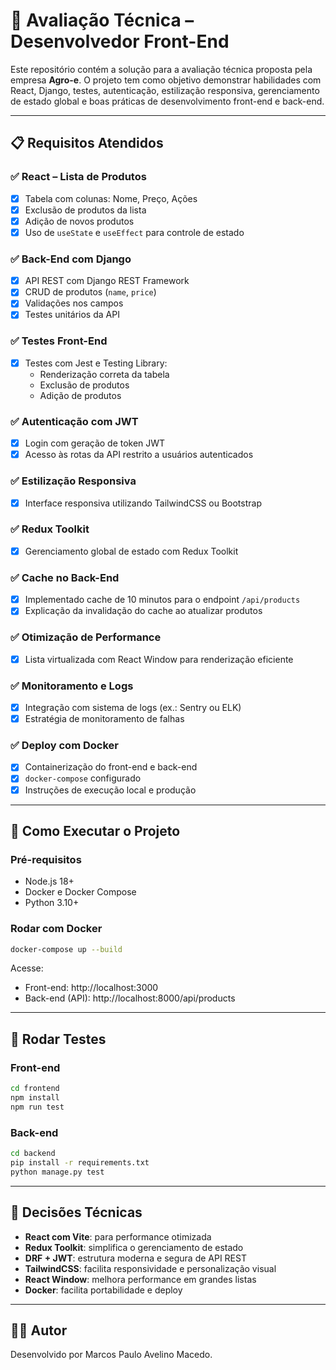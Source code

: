 # 🧪 Avaliação Técnica – Desenvolvedor Front-End

Este repositório contém a solução para a avaliação técnica proposta pela empresa **Agro-e**. O projeto tem como objetivo demonstrar habilidades com React, Django, testes, autenticação, estilização responsiva, gerenciamento de estado global e boas práticas de desenvolvimento front-end e back-end.

---

## 📋 Requisitos Atendidos

### ✅ React – Lista de Produtos
- [x] Tabela com colunas: Nome, Preço, Ações
- [x] Exclusão de produtos da lista
- [x] Adição de novos produtos
- [x] Uso de `useState` e `useEffect` para controle de estado

### ✅ Back-End com Django
- [x] API REST com Django REST Framework
- [x] CRUD de produtos (`name`, `price`)
- [x] Validações nos campos
- [x] Testes unitários da API

### ✅ Testes Front-End
- [x] Testes com Jest e Testing Library:
  - Renderização correta da tabela
  - Exclusão de produtos
  - Adição de produtos

### ✅ Autenticação com JWT
- [x] Login com geração de token JWT
- [x] Acesso às rotas da API restrito a usuários autenticados

### ✅ Estilização Responsiva
- [x] Interface responsiva utilizando TailwindCSS ou Bootstrap

### ✅ Redux Toolkit
- [x] Gerenciamento global de estado com Redux Toolkit

### ✅ Cache no Back-End
- [x] Implementado cache de 10 minutos para o endpoint `/api/products`
- [x] Explicação da invalidação do cache ao atualizar produtos

### ✅ Otimização de Performance
- [x] Lista virtualizada com React Window para renderização eficiente

### ✅ Monitoramento e Logs
- [x] Integração com sistema de logs (ex.: Sentry ou ELK)
- [x] Estratégia de monitoramento de falhas

### ✅ Deploy com Docker
- [x] Containerização do front-end e back-end
- [x] `docker-compose` configurado
- [x] Instruções de execução local e produção

---

## 🚀 Como Executar o Projeto

### Pré-requisitos
- Node.js 18+
- Docker e Docker Compose
- Python 3.10+

### Rodar com Docker
```bash
docker-compose up --build
```

Acesse:
- Front-end: http://localhost:3000
- Back-end (API): http://localhost:8000/api/products

---

## 🧪 Rodar Testes

### Front-end
```bash
cd frontend
npm install
npm run test
```

### Back-end
```bash
cd backend
pip install -r requirements.txt
python manage.py test
```

---

## 📄 Decisões Técnicas

- **React com Vite**: para performance otimizada
- **Redux Toolkit**: simplifica o gerenciamento de estado
- **DRF + JWT**: estrutura moderna e segura de API REST
- **TailwindCSS**: facilita responsividade e personalização visual
- **React Window**: melhora performance em grandes listas
- **Docker**: facilita portabilidade e deploy

---

## 👨‍💻 Autor

Desenvolvido por Marcos Paulo Avelino Macedo.